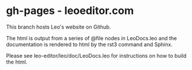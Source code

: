 # gh-pages - leoeditor.com

This branch hosts Leo's website on Github. 

The html is output from a series of @file nodes in LeoDocs.leo and the documentation is rendered to html by the rst3 command and Sphinx.

Please see leo-editor/leo/doc/LeoDocs.leo for instructions on how to build the html.
